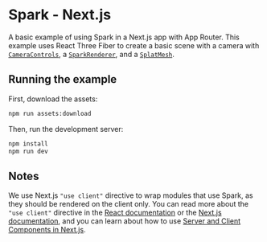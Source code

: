 # Spark - Next.js

A basic example of using Spark in a Next.js app with App Router. This example uses React Three Fiber to create a basic scene with a camera with [`CameraControls`](https://drei.docs.pmnd.rs/controls/camera-controls), a [`SparkRenderer`](./app/_components/spark/spark-renderer.tsx), and a [`SplatMesh`](./app/_components/spark/splat-mesh.tsx).

## Running the example

First, download the assets:

```bash
npm run assets:download
```

Then, run the development server:

```bash
npm install
npm run dev
```

## Notes

We use Next.js `"use client"` directive to wrap modules that use Spark, as they should be rendered on the client only. You can read more about the `"use client"` directive in the [React documentation](https://react.dev/reference/rsc/use-client) or the [Next.js documentation](https://nextjs.org/docs/app/api-reference/directives/use-client), and you can learn about how to use [Server and Client Components in Next.js](https://nextjs.org/docs/app/getting-started/server-and-client-components).

